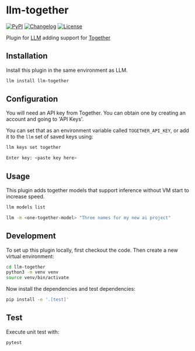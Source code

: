 # llm-together

[![PyPI](https://img.shields.io/pypi/v/llm-together.svg)](https://pypi.org/project/llm-together/)
[![Changelog](https://img.shields.io/github/v/release/accudio/llm-together?include_prereleases&label=changelog)](https://github.com/wearedevx/llm-together/releases)
[![License](https://img.shields.io/badge/license-Apache%202.0-blue.svg)](https://github.com/wearedevx/llm-together/blob/main/LICENSE)

Plugin for [LLM](https://llm.datasette.io/) adding support for [Together](https://together.ai/)

## Installation

Install this plugin in the same environment as LLM.
```bash
llm install llm-together
```
## Configuration

You will need an API key from Together. You can obtain one by creating an account and going to 'API Keys'.

You can set that as an environment variable called `TOGETHER_API_KEY`, or add it to the `llm` set of saved keys using:

```bash
llm keys set together
```
```bash
Enter key: <paste key here>
```

## Usage

This plugin adds together models that support inference without VM start to increase speed.

```bash
llm models list
```

```bash
llm -m <one-together-model> "Three names for my new ai project"
```

## Development

To set up this plugin locally, first checkout the code. Then create a new virtual environment:

```bash
cd llm-together
python3 -m venv venv
source venv/bin/activate
```

Now install the dependencies and test dependencies:

```bash
pip install -e '.[test]'
```

## Test

Execute unit test with:

```bash
pytest
```
